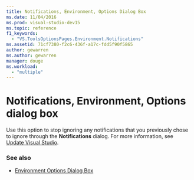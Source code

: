 ```yaml
---
title: Notifications, Environment, Options Dialog Box
ms.date: 11/04/2016
ms.prod: visual-studio-dev15
ms.topic: reference
f1_keywords:
  - "VS.ToolsOptionsPages.Environment.Notifications"
ms.assetid: 71cf7380-f2c6-436f-a17c-fdd5f90f5865
author: gewarren
ms.author: gewarren
manager: douge
ms.workload:
  - "multiple"
---
```

# Notifications, Environment, Options dialog box

Use this option to stop ignoring any notifications that you previously chose to ignore through the **Notifications** dialog. For more information, see [Update Visual Studio](../../install/update-visual-studio.md).

### See also

- [Environment Options Dialog Box](../../ide/reference/environment-options-dialog-box.md)